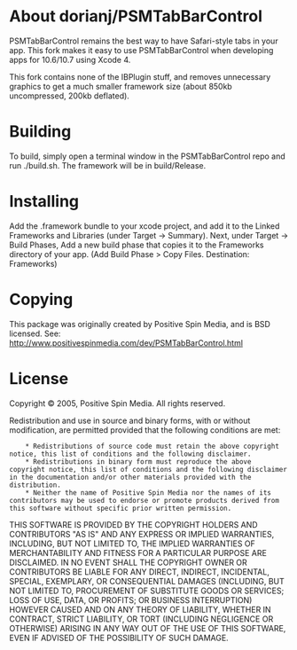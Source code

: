 About dorianj/PSMTabBarControl
===
PSMTabBarControl remains the best way to have Safari-style tabs in your app. This fork makes it easy to use PSMTabBarControl when developing apps for 10.6/10.7 using Xcode 4.

This fork contains none of the IBPlugin stuff, and removes unnecessary graphics to get a much smaller framework size (about 850kb uncompressed, 200kb deflated).

Building
====

To build, simply open a terminal window in the PSMTabBarControl repo and run ./build.sh. The framework will be in build/Release.

Installing
====

Add the .framework bundle to your xcode project, and add it to the Linked Frameworks and Libraries (under Target -> Summary). Next, under Target -> Build Phases, Add  a new build phase that copies it to the Frameworks directory of your app. (Add Build Phase > Copy Files. Destination: Frameworks)

Copying
====

This package was originally created by Positive Spin Media, and is BSD licensed. See: http://www.positivespinmedia.com/dev/PSMTabBarControl.html

License
====

Copyright &copy; 2005, Positive Spin Media. All rights reserved.

Redistribution and use in source and binary forms, with or without modification, are permitted provided that the following conditions are met:

		* Redistributions of source code must retain the above copyright notice, this list of conditions and the following disclaimer.
		* Redistributions in binary form must reproduce the above copyright notice, this list of conditions and the following disclaimer in the documentation and/or other materials provided with the distribution.
		* Neither the name of Positive Spin Media nor the names of its contributors may be used to endorse or promote products derived from this software without specific prior written permission.
        
THIS SOFTWARE IS PROVIDED BY THE COPYRIGHT HOLDERS AND CONTRIBUTORS "AS IS" AND ANY EXPRESS OR IMPLIED WARRANTIES, INCLUDING, BUT NOT LIMITED TO, THE IMPLIED WARRANTIES OF MERCHANTABILITY AND FITNESS FOR A PARTICULAR PURPOSE ARE DISCLAIMED. IN NO EVENT SHALL THE COPYRIGHT OWNER OR CONTRIBUTORS BE LIABLE FOR ANY DIRECT, INDIRECT, INCIDENTAL, SPECIAL, EXEMPLARY, OR CONSEQUENTIAL DAMAGES (INCLUDING, BUT NOT LIMITED TO, PROCUREMENT OF SUBSTITUTE GOODS OR SERVICES; LOSS OF USE, DATA, OR PROFITS; OR BUSINESS INTERRUPTION) HOWEVER CAUSED AND ON ANY THEORY OF LIABILITY, WHETHER IN CONTRACT, STRICT LIABILITY, OR TORT (INCLUDING NEGLIGENCE OR OTHERWISE) ARISING IN ANY WAY OUT OF THE USE OF THIS SOFTWARE, EVEN IF ADVISED OF THE POSSIBILITY OF SUCH DAMAGE.
